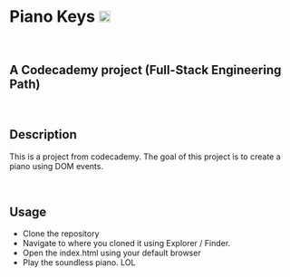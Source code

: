 # Piano Keys   </font>   <img src="https://assets.clever.com/resource-icons/apps/55085d47835daa0100000056/icon_b832da6.png" style="width:20px">

<br>

## A Codecademy project (Full-Stack Engineering Path)

<br>

## Description 


This is a project from codecademy. The goal of this project is to create a piano using DOM events.

<br>


## Usage 

* Clone the repository
* Navigate to where you cloned it using Explorer / Finder. 
* Open the index.html using your default browser
* Play the soundless piano. LOL 

<br>






